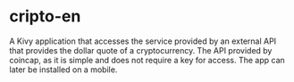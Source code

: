 # cripto-en
A Kivy application that accesses the service provided by an external API that provides the dollar quote of a cryptocurrency.  The API provided by coincap, as it is simple and does not require a key for access.  The app can later be installed on a mobile.
